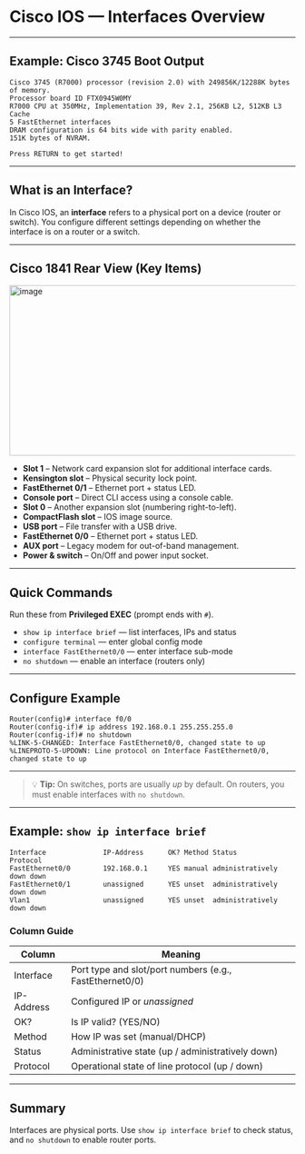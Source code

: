 # Cisco IOS — Interfaces Overview

---

## Example: Cisco 3745 Boot Output

```
Cisco 3745 (R7000) processor (revision 2.0) with 249856K/12288K bytes of memory.
Processor board ID FTX0945W0MY
R7000 CPU at 350MHz, Implementation 39, Rev 2.1, 256KB L2, 512KB L3 Cache
5 FastEthernet interfaces
DRAM configuration is 64 bits wide with parity enabled.
151K bytes of NVRAM.

Press RETURN to get started!
```

---

## What is an Interface?

In Cisco IOS, an **interface** refers to a physical port on a device (router or switch). You configure different settings depending on whether the interface is on a router or a switch.

---

## Cisco 1841 Rear View (Key Items)

<img width="800" height="300" alt="image" src="https://github.com/user-attachments/assets/064eb7e9-1add-48bc-b02b-31b5d2b1f2c8" />


- **Slot 1** – Network card expansion slot for additional interface cards.
- **Kensington slot** – Physical security lock point.
- **FastEthernet 0/1** – Ethernet port + status LED.
- **Console port** – Direct CLI access using a console cable.
- **Slot 0** – Another expansion slot (numbering right-to-left).
- **CompactFlash slot** – IOS image source.
- **USB port** – File transfer with a USB drive.
- **FastEthernet 0/0** – Ethernet port + status LED.
- **AUX port** – Legacy modem for out-of-band management.
- **Power & switch** – On/Off and power input socket.

---

## Quick Commands

Run these from **Privileged EXEC** (prompt ends with `#`).

- `show ip interface brief` — list interfaces, IPs and status
- `configure terminal` — enter global config mode
- `interface FastEthernet0/0` — enter interface sub-mode
- `no shutdown` — enable an interface (routers only)

---

## Configure Example

```
Router(config)# interface f0/0
Router(config-if)# ip address 192.168.0.1 255.255.255.0
Router(config-if)# no shutdown
%LINK-5-CHANGED: Interface FastEthernet0/0, changed state to up
%LINEPROTO-5-UPDOWN: Line protocol on Interface FastEthernet0/0, changed state to up
```

---

> 💡 **Tip:** On switches, ports are usually *up* by default. On routers, you must enable interfaces with `no shutdown`.

---

## Example: `show ip interface brief`

```
Interface              IP-Address      OK? Method Status                Protocol
FastEthernet0/0        192.168.0.1     YES manual administratively down down
FastEthernet0/1        unassigned      YES unset  administratively down down
Vlan1                  unassigned      YES unset  administratively down down
```

### Column Guide

| Column     | Meaning                                                         |
|------------|-----------------------------------------------------------------|
| Interface  | Port type and slot/port numbers (e.g., FastEthernet0/0)         |
| IP-Address | Configured IP or *unassigned*                                   |
| OK?        | Is IP valid? (YES/NO)                                           |
| Method     | How IP was set (manual/DHCP)                                    |
| Status     | Administrative state (up / administratively down)               |
| Protocol   | Operational state of line protocol (up / down)                  |

---

## Summary

Interfaces are physical ports. Use `show ip interface brief` to check status, and `no shutdown` to enable router ports.
